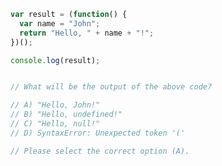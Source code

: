 <!-- Consider the following code snippet: -->

```javascript
var result = (function() {
  var name = "John";
  return "Hello, " + name + "!";
})();

console.log(result);


// What will be the output of the above code?

// A) "Hello, John!"
// B) "Hello, undefined!"
// C) "Hello, null!"
// D) SyntaxError: Unexpected token '('

// Please select the correct option (A).
